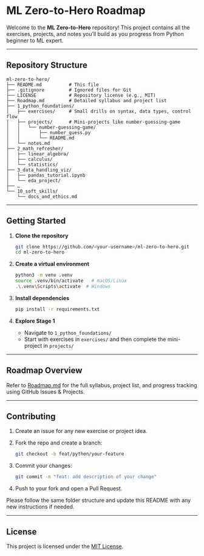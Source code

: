 # ML Zero-to-Hero Roadmap

Welcome to the **ML Zero-to-Hero** repository! This project contains all the exercises, projects, and notes you’ll build as you progress from Python beginner to ML expert.

---

## Repository Structure

```
ml-zero-to-hero/
├── README.md          # This file
├── .gitignore         # Ignored files for Git
├── LICENSE            # Repository license (e.g., MIT)
├── Roadmap.md         # Detailed syllabus and project list
├── 1_python_foundations/
│   ├── exercises/     # Small drills on syntax, data types, control flow
│   ├── projects/      # Mini-projects like number-guessing-game
│   │   └── number-guessing-game/
│   │       ├── number_guess.py
│   │       └── README.md
│   └── notes.md
├── 2_math_refresher/
│   ├── linear_algebra/
│   ├── calculus/
│   └── statistics/
├── 3_data_handling_viz/
│   ├── pandas_tutorial.ipynb
│   └── eda_project/
├── …
└── 10_soft_skills/
    └── docs_and_ethics.md
```

---

## Getting Started

1. **Clone the repository**

   ```bash
   git clone https://github.com/<your-username>/ml-zero-to-hero.git
   cd ml-zero-to-hero
   ```

2. **Create a virtual environment**

   ```bash
   python3 -m venv .venv
   source .venv/bin/activate   # macOS/Linux
   .\.venv\Scripts\activate  # Windows
   ```

3. **Install dependencies**

   ```bash
   pip install -r requirements.txt
   ```

4. **Explore Stage 1**

   * Navigate to `1_python_foundations/`
   * Start with exercises in `exercises/` and then complete the mini-project in `projects/`

---

## Roadmap Overview

Refer to [Roadmap.md](Roadmap.md) for the full syllabus, project list, and progress tracking using GitHub Issues & Projects.

---

## Contributing

1. Create an issue for any new exercise or project idea.
2. Fork the repo and create a branch:

   ```bash
   git checkout -b feat/python/your-feature
   ```
3. Commit your changes:

   ```bash
   git commit -m "feat: add description of your change"
   ```
4. Push to your fork and open a Pull Request.

Please follow the same folder structure and update this README with any new instructions if needed.

---

## License

This project is licensed under the [MIT License](LICENSE).
